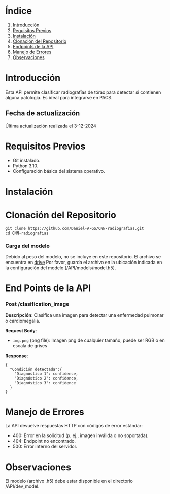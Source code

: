 # Índice

1. [Introducción](#introducción)
2. [Requisitos Previos](#requisitos-previos)
3. [Instalación](#instalación)
4. [Clonación del Repositorio](#clonación-del-repositorio)
5. [Endpoints de la API](#endpoints-de-la-api)
6. [Manejo de Errores](#manejo-de-errores)
7. [Observaciones](#observaciones)

# Introducción

Esta API permite clasificar radiografías de tórax para detectar si contienen alguna patología. Es ideal para integrarse en PACS.

## Fecha de actualización

Última actualización realizada el 3-12-2024

# Requisitos Previos

* Git instalado.
* Python 3.10.
* Configuración básica del sistema operativo.

# Instalación 

# Clonación del Repositorio

```
git clone https://github.com/Daniel-A-GS/CNN-radiografias.git
cd CNN-radiografias
```

### Carga del modelo

Debido al peso del modelo, no se incluye en este repositorio. El archivo se encuentra en [drive](#https://drive.google.com/file/d/18iZR1U9gi7n2rFyyXZhuKdm7SOcv0HFR/view)
Por favor, guarda el archivo en la ubicación indicada en la configuración del modelo (/API/models/model.h5).

# End Points de la API

### Post /clasification_image

**Descripción**: Clasifica una imagen para detectar una enfermedad pulmonar o cardiomegalia.

**Request Body**:
  * `img.png` (png file): Imagen png de cualquier tamaño, puede ser RGB o en escala de grises

**Response**:
```
{
  "Condición detectada":{
    "Diagnóstico 1": confidence,
    "Diagnóstico 2": confidence,
    "Diagnóstico 3": confidence
  }
}
```

# Manejo de Errores

La API devuelve respuestas HTTP con códigos de error estándar:

* 400: Error en la solicitud (p. ej., imagen inválida o no soportada).
* 404: Endpoint no encontrado.
* 500: Error interno del servidor.

# Observaciones

El modelo (archivo .h5) debe estar disponible en el directorio /API/dev_model.